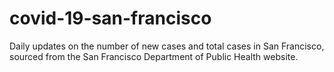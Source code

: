 # covid-19-san-francisco
Daily updates on the number of new cases and total cases in San Francisco, sourced from the San Francisco Department of Public Health website.
